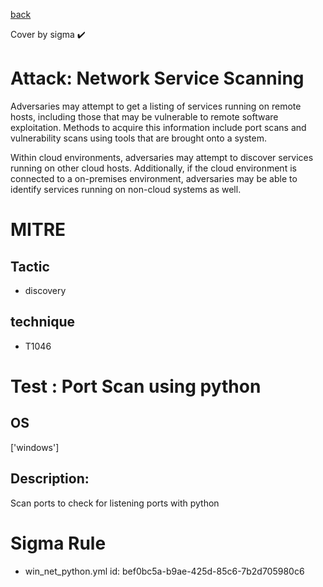 [back](../index.md)

Cover by sigma :heavy_check_mark: 

# Attack: Network Service Scanning

 Adversaries may attempt to get a listing of services running on remote hosts, including those that may be vulnerable to remote software exploitation. Methods to acquire this information include port scans and vulnerability scans using tools that are brought onto a system. 

Within cloud environments, adversaries may attempt to discover services running on other cloud hosts. Additionally, if the cloud environment is connected to a on-premises environment, adversaries may be able to identify services running on non-cloud systems as well.

# MITRE
## Tactic
  - discovery

## technique
  - T1046

# Test : Port Scan using python

## OS

 ['windows']

## Description:

 Scan ports to check for listening ports with python


# Sigma Rule
 - win_net_python.yml id: bef0bc5a-b9ae-425d-85c6-7b2d705980c6

